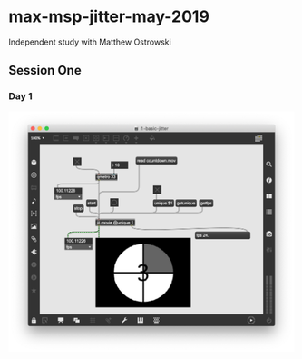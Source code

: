 # max-msp-jitter-may-2019
Independent study with Matthew Ostrowski



## Session One

### Day 1
![some patch image](/images/1.PNG?raw=true "Optional Title")


